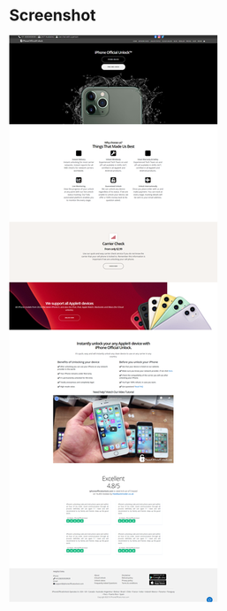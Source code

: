 # Screenshot

![alt text](https://github.com/nikkhil0018/iPhoneOfficialUnlock-React/blob/master/Screenshot.png)
